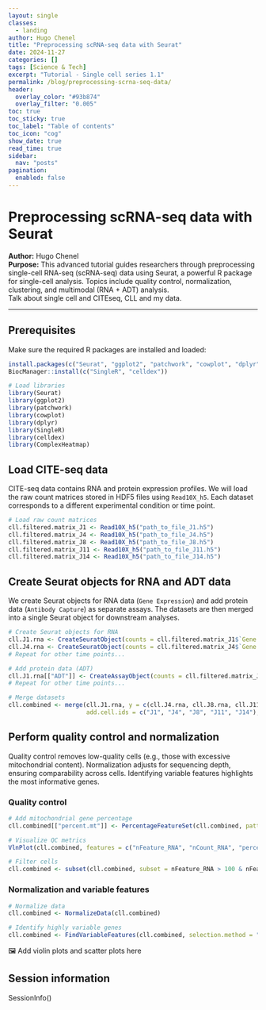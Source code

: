 ```yaml
---
layout: single
classes:
  - landing
author: Hugo Chenel
title: "Preprocessing scRNA-seq data with Seurat"
date: 2024-11-27
categories: []
tags: [Science & Tech]
excerpt: "Tutorial - Single cell series 1.1"
permalink: /blog/preprocessing-scrna-seq-data/
header:
  overlay_color: "#93b874"
  overlay_filter: "0.005"
toc: true
toc_sticky: true
toc_label: "Table of contents"
toc_icon: "cog"
show_date: true
read_time: true
sidebar:
  nav: "posts"
pagination:
  enabled: false
---
```


# Preprocessing scRNA-seq data with Seurat

**Author:** Hugo Chenel  
**Purpose:** This advanced tutorial guides researchers through preprocessing single-cell RNA-seq (scRNA-seq) data using Seurat, a powerful R package for single-cell analysis. Topics include quality control, normalization, clustering, and multimodal (RNA + ADT) analysis.
<br>Talk about single cell and CITEseq, CLL and my data.

---

## Prerequisites
Make sure the required R packages are installed and loaded:

```r
install.packages(c("Seurat", "ggplot2", "patchwork", "cowplot", "dplyr", "ComplexHeatmap"))
BiocManager::install(c("SingleR", "celldex"))
```

```r
# Load libraries
library(Seurat)
library(ggplot2)
library(patchwork)
library(cowplot)
library(dplyr)
library(SingleR)
library(celldex)
library(ComplexHeatmap)
```
## Load CITE-seq data
CITE-seq data contains RNA and protein expression profiles. We will load the raw count matrices stored in HDF5 files using ```Read10X_h5```. Each dataset corresponds to a different experimental condition or time point.

```r
# Load raw count matrices
cll.filtered.matrix_J1 <- Read10X_h5("path_to_file_J1.h5")
cll.filtered.matrix_J4 <- Read10X_h5("path_to_file_J4.h5")
cll.filtered.matrix_J8 <- Read10X_h5("path_to_file_J8.h5")
cll.filtered.matrix_J11 <- Read10X_h5("path_to_file_J11.h5")
cll.filtered.matrix_J14 <- Read10X_h5("path_to_file_J14.h5")
```

## Create Seurat objects for RNA and ADT data
We create Seurat objects for RNA data (```Gene Expression```) and add protein data (```Antibody Capture```) as separate assays. The datasets are then merged into a single Seurat object for downstream analyses.

```r
# Create Seurat objects for RNA
cll.J1.rna <- CreateSeuratObject(counts = cll.filtered.matrix_J1$`Gene Expression`, project = "J1")
cll.J4.rna <- CreateSeuratObject(counts = cll.filtered.matrix_J4$`Gene Expression`, project = "J4")
# Repeat for other time points...

# Add protein data (ADT)
cll.J1.rna[["ADT"]] <- CreateAssayObject(counts = cll.filtered.matrix_J1$`Antibody Capture`)
# Repeat for other time points...

# Merge datasets
cll.combined <- merge(cll.J1.rna, y = c(cll.J4.rna, cll.J8.rna, cll.J11.rna, cll.J14.rna), 
                      add.cell.ids = c("J1", "J4", "J8", "J11", "J14"), project = "CLL_Combined")
```

## Perform quality control and normalization
Quality control removes low-quality cells (e.g., those with excessive mitochondrial content). Normalization adjusts for sequencing depth, ensuring comparability across cells. Identifying variable features highlights the most informative genes.

### Quality control

```r
# Add mitochondrial gene percentage
cll.combined[["percent.mt"]] <- PercentageFeatureSet(cll.combined, pattern = "^MT-")

# Visualize QC metrics
VlnPlot(cll.combined, features = c("nFeature_RNA", "nCount_RNA", "percent.mt"), ncol = 3)

# Filter cells
cll.combined <- subset(cll.combined, subset = nFeature_RNA > 100 & nFeature_RNA < 3000 & percent.mt < 5)
```
### Normalization and variable features

```r
# Normalize data
cll.combined <- NormalizeData(cll.combined)

# Identify highly variable genes
cll.combined <- FindVariableFeatures(cll.combined, selection.method = "vst", nfeatures = 2000)
```
🖼️ Add violin plots and scatter plots here



















## Session information
SessionInfo()
